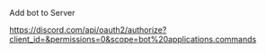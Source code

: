Add bot to Server

https://discord.com/api/oauth2/authorize?client_id=&permissions=0&scope=bot%20applications.commands